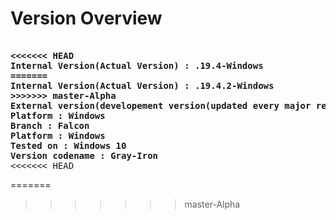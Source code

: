 # Version Overview

<pre>
<b>
<<<<<<< HEAD
Internal Version(Actual Version) : .19.4-Windows
=======
Internal Version(Actual Version) : .19.4.2-Windows
>>>>>>> master-Alpha
External version(developement version(updated every major release)) : .1-5<=>
Platform : Windows
Branch : Falcon
Platform : Windows
Tested on : Windows 10
Version codename : Gray-Iron</b>
<<<<<<< HEAD
</pre>
=======
</pre>
>>>>>>> master-Alpha
